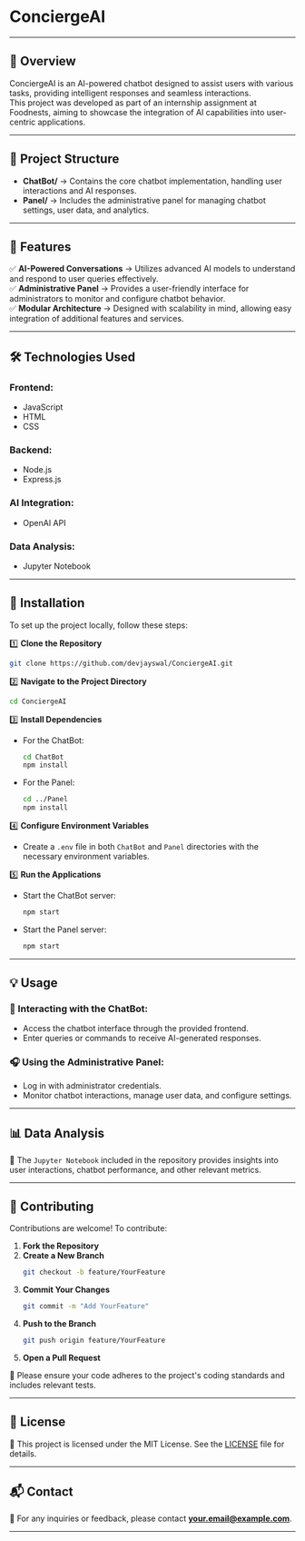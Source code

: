 # ConciergeAI

---

## 🧠 Overview

ConciergeAI is an AI-powered chatbot designed to assist users with various tasks, providing intelligent responses and seamless interactions.  
This project was developed as part of an internship assignment at Foodnests, aiming to showcase the integration of AI capabilities into user-centric applications.

---

## 📁 Project Structure

- **ChatBot/** → Contains the core chatbot implementation, handling user interactions and AI responses.
- **Panel/** → Includes the administrative panel for managing chatbot settings, user data, and analytics.

---

## 🚀 Features

✅ **AI-Powered Conversations** → Utilizes advanced AI models to understand and respond to user queries effectively.  
✅ **Administrative Panel** → Provides a user-friendly interface for administrators to monitor and configure chatbot behavior.  
✅ **Modular Architecture** → Designed with scalability in mind, allowing easy integration of additional features and services.  

---

## 🛠️ Technologies Used

### Frontend:
- JavaScript  
- HTML  
- CSS  

### Backend:
- Node.js  
- Express.js  

### AI Integration:
- OpenAI API  

### Data Analysis:
- Jupyter Notebook  

---

## 🧐 Installation

To set up the project locally, follow these steps:

1️⃣ **Clone the Repository**  
   ```bash
   git clone https://github.com/devjayswal/ConciergeAI.git
   ```

2️⃣ **Navigate to the Project Directory**  
   ```bash
   cd ConciergeAI
   ```

3️⃣ **Install Dependencies**  
   - For the ChatBot:  
     ```bash
     cd ChatBot
     npm install
     ```
   - For the Panel:  
     ```bash
     cd ../Panel
     npm install
     ```

4️⃣ **Configure Environment Variables**  
   - Create a `.env` file in both `ChatBot` and `Panel` directories with the necessary environment variables.

5️⃣ **Run the Applications**  
   - Start the ChatBot server:  
     ```bash
     npm start
     ```
   - Start the Panel server:  
     ```bash
     npm start
     ```

---

## 💡 Usage

### 🎤 Interacting with the ChatBot:
- Access the chatbot interface through the provided frontend.
- Enter queries or commands to receive AI-generated responses.

### 🎧 Using the Administrative Panel:
- Log in with administrator credentials.
- Monitor chatbot interactions, manage user data, and configure settings.

---

## 📊 Data Analysis

📌 The `Jupyter Notebook` included in the repository provides insights into user interactions, chatbot performance, and other relevant metrics.

---

## 🤝 Contributing

Contributions are welcome! To contribute:

1. **Fork the Repository**  
2. **Create a New Branch**  
   ```bash
   git checkout -b feature/YourFeature
   ```
3. **Commit Your Changes**  
   ```bash
   git commit -m "Add YourFeature"
   ```
4. **Push to the Branch**  
   ```bash
   git push origin feature/YourFeature
   ```
5. **Open a Pull Request**  

📌 Please ensure your code adheres to the project's coding standards and includes relevant tests.

---

## 📝 License

📜 This project is licensed under the MIT License. See the [LICENSE](LICENSE) file for details.

---

## 📬 Contact

📩 For any inquiries or feedback, please contact **[your.email@example.com](mailto:devjayswal404@gmail.com)**.

---



